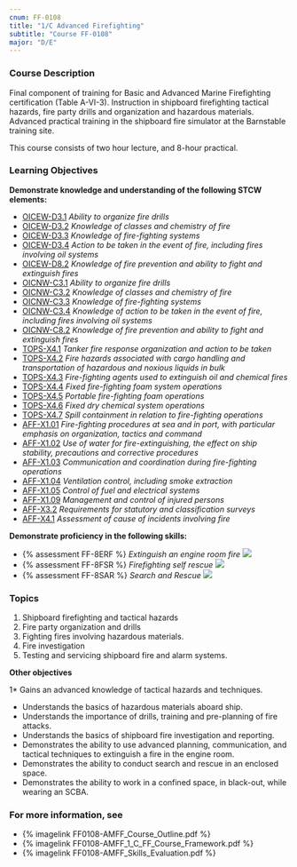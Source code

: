 ```yaml
---
cnum: FF-0108
title: "1/C Advanced Firefighting"
subtitle: "Course FF-0108"
major: "D/E"
---
```

### Course Description

Final component of training for Basic and Advanced Marine Firefighting certification (Table A-VI-3). Instruction in shipboard firefighting tactical hazards, fire party drills and organization and hazardous materials. Advanced practical training in the shipboard fire simulator at the Barnstable training site.

This course consists of two hour lecture, and 8-hour practical.


### Learning Objectives

**Demonstrate knowledge and understanding of the following STCW elements:**

* [OICEW-D3.1]({{site.baseurl}}/tables/31.html#OICEW-D3.1) *Ability to organize fire drills*
* [OICEW-D3.2]({{site.baseurl}}/tables/31.html#OICEW-D3.2) *Knowledge of classes and chemistry of fire*
* [OICEW-D3.3]({{site.baseurl}}/tables/31.html#OICEW-D3.3) *Knowledge of fire-fighting systems*
* [OICEW-D3.4]({{site.baseurl}}/tables/31.html#OICEW-D3.4) *Action to be taken in the event of fire, including fires involving oil systems*
* [OICEW-D8.2]({{site.baseurl}}/tables/31.html#OICEW-D8.2) *Knowledge of fire prevention and ability to fight and extinguish fires*
* [OICNW-C3.1]({{site.baseurl}}/tables/21.html#OICNW-C3.1) *Ability to organize fire drills*
* [OICNW-C3.2]({{site.baseurl}}/tables/21.html#OICNW-C3.2) *Knowledge of classes and chemistry of fire*
* [OICNW-C3.3]({{site.baseurl}}/tables/21.html#OICNW-C3.3) *Knowledge of fire-fighting systems*
* [OICNW-C3.4]({{site.baseurl}}/tables/21.html#OICNW-C3.4) *Knowledge of action to be taken in the event of fire, including fires involving oil systems*
* [OICNW-C8.2]({{site.baseurl}}/tables/21.html#OICNW-C8.2) *Knowledge of fire prevention and ability to fight and extinguish fires*
* [TOPS-X4.1]({{site.baseurl}}/tables/5111.html#TOPS-X4.1) *Tanker fire response organization and action to be taken*
* [TOPS-X4.2]({{site.baseurl}}/tables/5111.html#TOPS-X4.2) *Fire hazards associated with cargo handling and transportation of hazardous and noxious liquids in bulk*
* [TOPS-X4.3]({{site.baseurl}}/tables/5111.html#TOPS-X4.3) *Fire-fighting agents used to extinguish oil and chemical fires*
* [TOPS-X4.4]({{site.baseurl}}/tables/5111.html#TOPS-X4.4) *Fixed fire-fighting foam system operations*
* [TOPS-X4.5]({{site.baseurl}}/tables/5111.html#TOPS-X4.5) *Portable fire-fighting foam operations*
* [TOPS-X4.6]({{site.baseurl}}/tables/5111.html#TOPS-X4.6) *Fixed dry chemical system operations*
* [TOPS-X4.7]({{site.baseurl}}/tables/5111.html#TOPS-X4.7) *Spill containment in relation to fire-fighting operations*
* [AFF-X1.01]({{site.baseurl}}/tables/63.html#AFF-X1.01) *Fire-fighting procedures at sea and in port, with particular emphasis on organization, tactics and command*
* [AFF-X1.02]({{site.baseurl}}/tables/63.html#AFF-X1.02) *Use of water for fire-extinguishing, the effect on ship stability, precautions and corrective procedures*
* [AFF-X1.03]({{site.baseurl}}/tables/63.html#AFF-X1.03) *Communication and coordination during fire-fighting operations*
* [AFF-X1.04]({{site.baseurl}}/tables/63.html#AFF-X1.04) *Ventilation control, including smoke extraction*
* [AFF-X1.05]({{site.baseurl}}/tables/63.html#AFF-X1.05) *Control of fuel and electrical systems*
* [AFF-X1.09]({{site.baseurl}}/tables/63.html#AFF-X1.09) *Management and control of injured persons*
* [AFF-X3.2]({{site.baseurl}}/tables/63.html#AFF-X3.2) *Requirements for statutory and classification surveys*
* [AFF-X4.1]({{site.baseurl}}/tables/63.html#AFF-X4.1) *Assessment of cause of incidents involving fire*

**Demonstrate proficiency in the following skills:**

* {% assessment FF-8ERF %} *Extinguish an engine room fire* ![]({{site.baseurl}}/assets/images/new.jpg)
* {% assessment FF-8FSR %} *Firefighting self rescue* ![]({{site.baseurl}}/assets/images/new.jpg)
* {% assessment FF-8SAR %} *Search and Rescue* ![]({{site.baseurl}}/assets/images/new.jpg)

### Topics

1.	Shipboard firefighting and tactical hazards
2.	Fire party organization and drills 
3.	Fighting fires involving hazardous materials. 
4.	Fire investigation
5.	Testing and servicing shipboard fire and alarm systems.



**Other objectives**


1*	Gains an advanced knowledge of tactical hazards and techniques.
*	Understands the basics of hazardous materials aboard ship.
*	Understands the importance of drills, training and pre-planning of fire attacks.
*	Understands the basics of shipboard fire investigation and reporting.
*	Demonstrates the ability to use advanced planning, communication, and tactical techniques to extinguish a fire in the engine room.
*	Demonstrates the ability to conduct search and rescue in an enclosed space.
*	Demonstrates the ability to work in a confined space, in black-out, while wearing an SCBA.

### For more information, see 

* {% imagelink FF0108-AMFF_Course_Outline.pdf %} 
* {% imagelink FF0108-AMFF_1_C_FF_Course_Framework.pdf %} 
* {% imagelink FF0108-AMFF_Skills_Evaluation.pdf %} 



